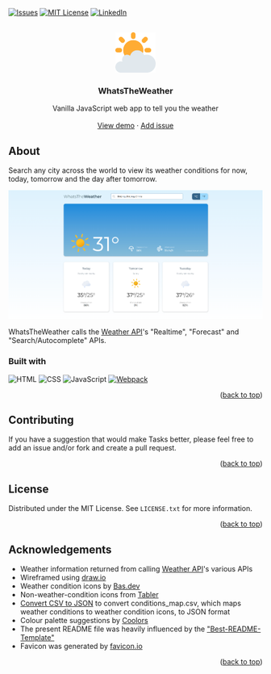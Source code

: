 <a id="readme-top"></a>

<!-- PROJECT SHIELDS -->

[![Issues][issues-shield]][issues-url]
[![MIT License][license-shield]][license-url]
[![LinkedIn][linkedin-shield]][linkedin-url]

<!-- PROJECT LOGO -->
<br />
<div align="center">
  <a href="https://github.com/henrylin03/whats-the-weather">
    <img src="./src/assets/favicon.png" alt="Logo" width="80" height="80">
  </a>

<h3 align="center">WhatsThe<b>Weather</b></h3>

  <p align="center">
    Vanilla JavaScript web app to tell you the weather
    <br />
    <br />
    <a href="https://henrylin.io/whats-the-weather/">View demo</a>
    ·
    <a href="https://github.com/henrylin03/whats-the-weather/issues/new">Add issue</a>
  </p>
</div>

<!-- ABOUT THE PROJECT -->

## About

Search any city across the world to view its weather conditions for now, today, tomorrow and the day after tomorrow.

[![Screenshot](./docs/screenshot.png)](https://henrylin.io/whats-the-weather/)

WhatsTheWeather calls the [Weather API](https://www.weatherapi.com/)'s "Realtime", "Forecast" and "Search/Autocomplete" APIs.

### Built with

![HTML](https://img.shields.io/badge/HTML-E34F26?style=for-the-badge&logo=html5&logoColor=black)
![CSS](https://img.shields.io/badge/CSS-1572B6?style=for-the-badge&logo=html5&logoColor=black)
![JavaScript](https://img.shields.io/badge/Vanilla-F7DF1E?style=for-the-badge&logo=javascript&logoColor=black)
[![Webpack](https://img.shields.io/badge/Webpack-8DD6F9?style=for-the-badge&logo=webpack&logoColor=black)](https://webpack.js.org/)

<p align="right">(<a href="#readme-top">back to top</a>)</p>

<!-- CONTRIBUTING -->

## Contributing

If you have a suggestion that would make Tasks better, please feel free to add an issue and/or fork and create a pull request.

<p align="right">(<a href="#readme-top">back to top</a>)</p>

<!-- LICENSE -->

## License

Distributed under the MIT License. See `LICENSE.txt` for more information.

<p align="right">(<a href="#readme-top">back to top</a>)</p>

## Acknowledgements

- Weather information returned from calling [Weather API](https://www.weatherapi.com/)'s various APIs
- Wireframed using [draw.io](https://app.diagrams.net/)
- Weather condition icons by [Bas.dev](https://github.com/basmilius/weather-icons)
- Non-weather-condition icons from [Tabler](https://tabler.io/icons)
- [Convert CSV to JSON](https://www.convertcsv.com/csv-to-json.htm) to convert conditions_map.csv, which maps weather conditions to weather condition icons, to JSON format
- Colour palette suggestions by [Coolors](https://coolors.co/)
- The present README file was heavily influenced by the ["Best-README-Template"](https://github.com/othneildrew/Best-README-Template)
- Favicon was generated by [favicon.io](https://favicon.io)

<p align="right">(<a href="#readme-top">back to top</a>)</p>

<!-- MARKDOWN LINKS & IMAGES -->

[issues-shield]: https://img.shields.io/github/issues/henrylin03/whats-the-weather.svg?style=for-the-badge
[issues-url]: https://github.com/henrylin03/whats-the-weather/issues
[license-shield]: https://img.shields.io/github/license/henrylin03/whats-the-weather.svg?style=for-the-badge
[license-url]: https://github.com/henrylin03/whats-the-weather/blob/main/LICENSE
[linkedin-shield]: https://img.shields.io/badge/-LinkedIn-black.svg?style=for-the-badge&logo=linkedin&colorB=555
[linkedin-url]: https://www.linkedin.com/in/henrylin03/
